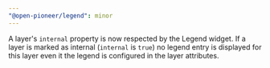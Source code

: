 ```yaml
---
"@open-pioneer/legend": minor
---
```


A layer's `internal` property is now respected by the Legend widget. If a layer is marked as internal (`internal` is `true`) no legend entry is displayed for this layer even it the legend is configured in the layer attributes.

